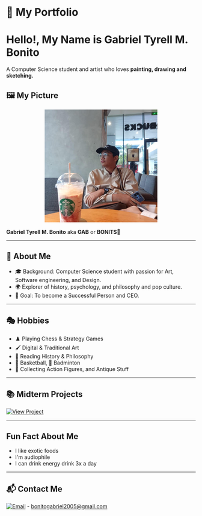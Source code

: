 # 🎨 My Portfolio  

# Hello!, My Name is Gabriel Tyrell M. Bonito
A Computer Science student and artist who loves **painting, drawing and sketching.**  

## 🖼️ My Picture  
<p align="center">
  <img src="485093912_2016209432209008_2788840537492230754_n.jpg" alt="image" width="300" height="300">
</p>

<p align="center">
  
**Gabriel Tyrell M. Bonito** aka **GAB** or **BONITS**👋  

---

## 👤 About Me  
- 🎓 Background: Computer Science student with passion for Art, Software engineering, and Design.  
- 🌍 Explorer of history, psychology, and philosophy and pop culture.  
- 🎯 Goal: To become a Successful Person and CEO.  

---

## 🎭 Hobbies  
- ♟️ Playing Chess & Strategy Games  
- 🖌️ Digital & Traditional Art  
- 📖 Reading History & Philosophy  
- 🏀 Basketball, 🏸 Badminton
- 🧸 Collecting Action Figures, and Antique Stuff

---

## 📚 Midterm Projects

[![View Project](https://img.shields.io/badge/View_My_Midterm_Project-PDF-red?style=for-the-badge)](Midterm_Project.pdf)


---

## Fun Fact About Me  
- I like exotic foods  
- I'm audiophile  
- I can drink energy drink 3x a day  

---

## 📬 Contact Me  
[![Email](https://img.shields.io/badge/Email-D14836?style=for-the-badge&logo=gmail&logoColor=white)](mailto:bonitogabriel2005@gmail.com) - bonitogabriel2005@gmail.com
